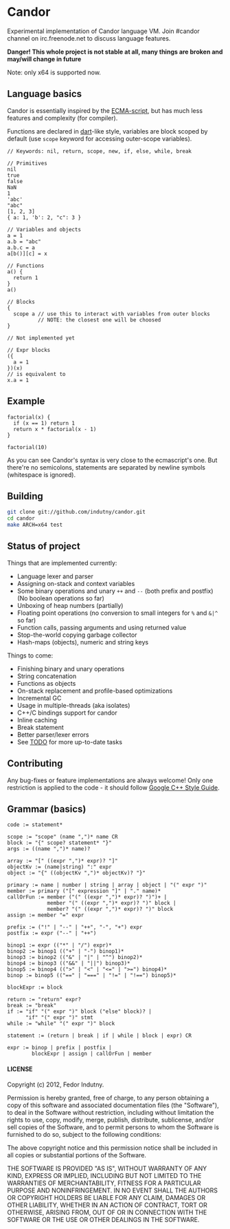# Candor

Experimental implementation of Candor language VM. Join #candor channel on
irc.freenode.net to discuss language features.

**Danger! This whole project is not stable at all, many things are broken and
may/will change in future**

Note: only x64 is supported now.

## Language basics

Candor is essentially inspired by the [ECMA-script](http://www.ecmascript.org/),
but has much less features and complexity (for compiler).

Functions are declared in [dart](http://www.dartlang.org/)-like style, variables
are block scoped by default (use `scope` keyword for accessing outer-scope
variables).

```candor
// Keywords: nil, return, scope, new, if, else, while, break

// Primitives
nil
true
false
NaN
1
'abc'
"abc"
[1, 2, 3]
{ a: 1, 'b': 2, "c": 3 }

// Variables and objects
a = 1
a.b = "abc"
a.b.c = a
a[b()][c] = x

// Functions
a() {
  return 1
}
a()

// Blocks
{
  scope a // use this to interact with variables from outer blocks
          // NOTE: the closest one will be choosed
}

// Not implemented yet

// Expr blocks
({
  a = 1
})(x)
// is equivalent to
x.a = 1
```

## Example

```candor
factorial(x) {
  if (x == 1) return 1
  return x * factorial(x - 1)
}

factorial(10)
```

As you can see Candor's syntax is very close to the ecmascript's one. But
there're no semicolons, statements are separated by newline symbols (whitespace
is ignored).

## Building

```bash
git clone git://github.com/indutny/candor.git
cd candor
make ARCH=x64 test
```

## Status of project

Things that are implemented currently:

* Language lexer and parser
* Assigning on-stack and context variables
* Some binary operations and unary `++` and `--` (both prefix and postfix)
  (No boolean operations so far)
* Unboxing of heap numbers (partially)
* Floating point operations (no conversion to small integers for `%` and `&|^`
  so far)
* Function calls, passing arguments and using returned value
* Stop-the-world copying garbage collector
* Hash-maps (objects), numeric and string keys

Things to come:

* Finishing binary and unary operations
* String concatenation
* Functions as objects
* On-stack replacement and profile-based optimizations
* Incremental GC
* Usage in multiple-threads (aka isolates)
* C++/C bindings support for candor
* Inline caching
* Break statement
* Better parser/lexer errors
* See [TODO](https://github.com/indutny/candor/blob/master/TODO) for more
  up-to-date tasks

## Contributing

Any bug-fixes or feature implementations are always welcome! Only one
restriction is applied to the code - it should follow
[Google C++ Style Guide](http://google-styleguide.googlecode.com/svn/trunk/cppguide.xml).

## Grammar (basics)

```
code := statement*

scope := "scope" (name ",")* name CR
block := "{" scope? statement* "}"
args := ((name ",")* name)?

array := "[" ((expr ",")* expr)? "]"
objectKv := (name|string) ":" expr
object := "{" ((objectKv ",")* objectKv)? "}"

primary := name | number | string | array | object | "(" expr ")"
member := primary ("[" expression "]" | "." name)*
callOrFun := member ("(" ((expr ",")* expr)? ")")+ |
             member "(" ((expr ",")* expr)? ")" block |
             member? "(" ((expr ",")* expr)? ")" block
assign := member "=" expr

prefix := ("!" | "--" | "++", "-", "+") expr
postfix := expr ("--" | "++")

binop1 := expr (("*" | "/") expr)*
binop2 := binop1 (("+" | "-") binop1)*
binop3 := binop2 (("&" | "|" | "^") binop2)*
binop4 := binop3 (("&&" | "||") binop3)*
binop5 := binop4 ((">" | "<" | "<=" | ">=") binop4)*
binop := binop5 (("==" | "===" | "!=" | "!==") binop5)*

blockExpr := block

return := "return" expr?
break := "break"
if := "if" "(" expr ")" block ("else" block)? |
      "if" "(" expr ")" stmt
while := "while" "(" expr ")" block

statement := (return | break | if | while | block | expr) CR

expr := binop | prefix | postfix |
        blockExpr | assign | callOrFun | member
```

#### LICENSE

Copyright (c) 2012, Fedor Indutny.

Permission is hereby granted, free of charge, to any person obtaining a copy of
this software and associated documentation files (the "Software"), to deal in
the Software without restriction, including without limitation the rights to
use, copy, modify, merge, publish, distribute, sublicense, and/or sell copies of
the Software, and to permit persons to whom the Software is furnished to do so,
subject to the following conditions:

The above copyright notice and this permission notice shall be included in all
copies or substantial portions of the Software.

THE SOFTWARE IS PROVIDED "AS IS", WITHOUT WARRANTY OF ANY KIND, EXPRESS OR
IMPLIED, INCLUDING BUT NOT LIMITED TO THE WARRANTIES OF MERCHANTABILITY, FITNESS
FOR A PARTICULAR PURPOSE AND NONINFRINGEMENT. IN NO EVENT SHALL THE AUTHORS OR
COPYRIGHT HOLDERS BE LIABLE FOR ANY CLAIM, DAMAGES OR OTHER LIABILITY, WHETHER
IN AN ACTION OF CONTRACT, TORT OR OTHERWISE, ARISING FROM, OUT OF OR IN
CONNECTION WITH THE SOFTWARE OR THE USE OR OTHER DEALINGS IN THE SOFTWARE.
